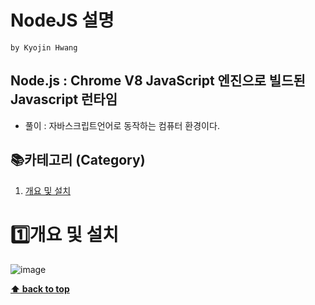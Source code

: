 # NodeJS 설명

`by Kyojin Hwang`

## Node.js : Chrome V8 JavaScript 엔진으로 빌드된 Javascript 런타임

- 풀이 : 자바스크립트언어로 동작하는 컴퓨터 환경이다.

## 📚카테고리 (Category)
1. [개요 및 설치](#개요-및-설치)

# 1️⃣개요 및 설치
![image](https://github.com/KyoJin-Hwang/front-javascript-study/assets/84490050/45911d6f-20b5-4fd1-87ad-eec51aa6981d)


**[⬆ back to top](#카테고리-category)**
<br/>
